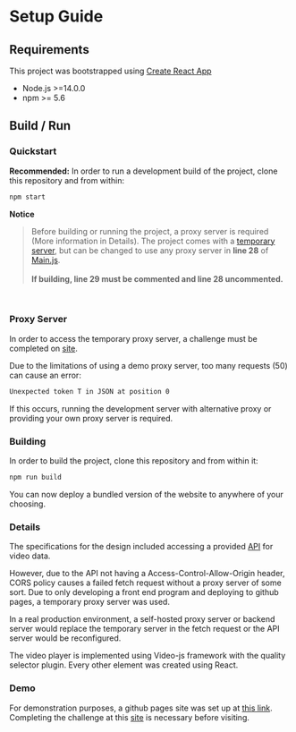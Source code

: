 # Setup Guide
## Requirements
This project was bootstrapped using [Create React App](https://github.com/facebook/create-react-app)

* Node.js >=14.0.0
* npm >= 5.6

## Build / Run
### Quickstart
**Recommended:**
In order to run a development build of the project, clone this repository and from within:
```sh
npm start
```

**Notice**

>Before building or running the project, a proxy server is required (More information in Details). The project comes with a [temporary server](https://cors-anywhere.herokuapp.com/corsdemo), but can be changed to use any proxy server in **line 28** of [Main.js](https://github.com/crlprk/ign-codefoo-10/blob/master/src/components/Main.js). <br> <br> **If building, line 29 must be commented and line 28 uncommented.**

<br>

### Proxy Server
In order to access the temporary proxy server, a challenge must be completed on [site](https://cors-anywhere.herokuapp.com/corsdemo).

Due to the limitations of using a demo proxy server, too many requests (50) can cause an error: 
```sh
Unexpected token T in JSON at position 0
```
If this occurs, running the development server with alternative proxy or providing your own proxy server is required. 

### Building
In order to build the project, clone this repository and from within it:
```sh
npm run build
```
You can now deploy a bundled version of the website to anywhere of your choosing. 



### Details
The specifications for the design included accessing a provided [API](https://ign-apis.herokuapp.com/) for video data. 

However, due to the API not having a Access-Control-Allow-Origin header, CORS policy causes a failed fetch request without a proxy server of some sort. Due to only developing a front end program and deploying to github pages, a temporary proxy server was used. 

In a real production environment, a self-hosted proxy server or backend server would replace the temporary server in the fetch request or the API server would be reconfigured.


The video player is implemented using Video-js framework with the quality selector plugin. Every other element was created using React.

### Demo
For demonstration purposes, a github pages site was set up at [this link](https://crlprk.github.io/ign-codefoo-10/). Completing the challenge at this [site](https://cors-anywhere.herokuapp.com/corsdemo) is necessary before visiting.